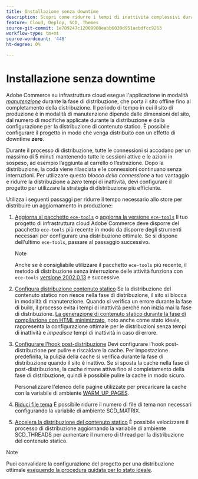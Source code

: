 ```yaml
---
title: Installazione senza downtime
description: Scopri come ridurre i tempi di inattività complessivi durante l’implementazione di Adobe Commerce su progetti di infrastruttura cloud.
feature: Cloud, Deploy, SCD, Themes
source-git-commit: 1e789247c12009908eabb6039d951acbdfcc9263
workflow-type: tm+mt
source-wordcount: '448'
ht-degree: 0%

---
```


# Installazione senza downtime

Adobe Commerce su infrastruttura cloud esegue l&#39;applicazione in modalità [_manutenzione_](https://experienceleague.adobe.com/docs/commerce-operations/configuration-guide/setup/application-modes.html?lang=it#production-mode) durante la fase di distribuzione, che porta il sito offline fino al completamento della distribuzione. Il periodo di tempo in cui il sito di produzione è in modalità di manutenzione dipende dalle dimensioni del sito, dal numero di modifiche applicate durante la distribuzione e dalla configurazione per la distribuzione di contenuto statico. È possibile configurare il progetto in modo che venga distribuito con un effetto di downtime **zero**.

Durante il processo di distribuzione, tutte le connessioni si accodano per un massimo di 5 minuti mantenendo tutte le sessioni attive e le azioni in sospeso, ad esempio l’aggiunta al carrello o l’estrazione. Dopo la distribuzione, la coda viene rilasciata e le connessioni continuano senza interruzioni. Per utilizzare questo _blocco della connessione_ a tuo vantaggio e ridurre la distribuzione a _zero_ tempi di inattività, devi configurare il progetto per utilizzare la strategia di distribuzione più efficiente.

Utilizza i seguenti passaggi per ridurre il tempo necessario allo store per distribuire un aggiornamento in produzione:

1. [Aggiorna al pacchetto `ece-tools`](../dev-tools/install-package.md) o [aggiorna la versione `ece-tools`](../dev-tools/update-package.md)
Il tuo progetto di infrastruttura cloud Adobe Commerce deve disporre del pacchetto `ece-tools` più recente in modo da disporre degli strumenti necessari per configurare una distribuzione ottimale. Se si dispone dell&#39;ultimo `ece-tools`, passare al passaggio successivo.

   >[!NOTE]
   >
   >Anche se è consigliabile utilizzare il pacchetto `ece-tools` più recente, il metodo di distribuzione senza interruzione delle attività funziona con `ece-tools` [versione 2002.0.13](../release-notes/cloud-release-archive.md#v2002013) e successive.

1. [Configura distribuzione contenuto statico](static-content.md)
Se la distribuzione del contenuto statico non riesce nella fase di distribuzione, il sito si blocca in modalità di manutenzione. Quando si verifica un errore durante la fase di build, il processo evita i tempi di inattività perché non inizia mai la fase di distribuzione. [La generazione di contenuto statico durante la fase di compilazione con HTML minimizzato](static-content.md#setting-the-scd-on-build), noto anche come stato ideale, rappresenta la configurazione ottimale per le distribuzioni senza tempi di inattività e _impedisce_ tempi di inattività in caso di errore.

1. [Configurare l&#39;hook post-distribuzione](../application/hooks-property.md)
Devi configurare l’hook post-distribuzione per pulire e riscaldare la cache. Per impostazione predefinita, la pulizia della cache si verifica durante la fase di distribuzione quando il sito è inattivo. Se si sposta la cache nella fase di post-distribuzione, la cache rimane attiva fino al completamento della fase di distribuzione, quindi è possibile pulire la cache in modo sicuro.

   Personalizzare l&#39;elenco delle pagine utilizzate per precaricare la cache con la variabile di ambiente [WARM_UP_PAGES](../environment/variables-post-deploy.md#warmuppages).

1. [Riduci file tema](../environment/variables-deploy.md#scdmatrix)
È possibile ridurre il numero di file di tema non necessari configurando la variabile di ambiente SCD\_MATRIX.

1. [Accelera la distribuzione del contenuto statico](../environment/variables-deploy.md#scdthreads)
È possibile velocizzare il processo di distribuzione aggiornando la variabile di ambiente SCD\_THREADS per aumentare il numero di thread per la distribuzione del contenuto statico.

>[!NOTE]
>
>Puoi convalidare la configurazione del progetto per una distribuzione ottimale [eseguendo la procedura guidata per lo stato ideale](smart-wizards.md#verifying-an-ideal-configuration).
